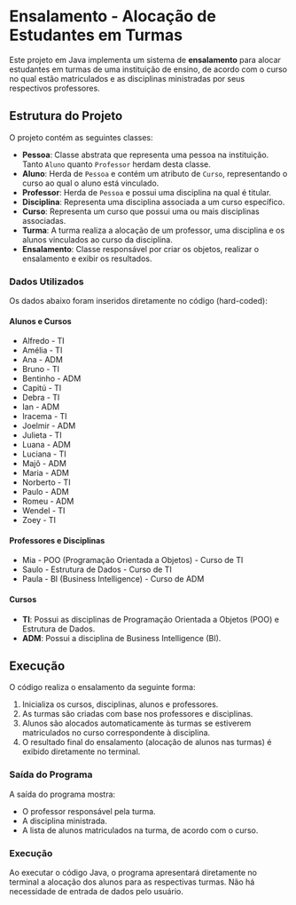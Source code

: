 # Ensalamento - Alocação de Estudantes em Turmas

Este projeto em Java implementa um sistema de **ensalamento** para alocar estudantes em turmas de uma instituição de ensino, de acordo com o curso no qual estão matriculados e as disciplinas ministradas por seus respectivos professores.

## Estrutura do Projeto

O projeto contém as seguintes classes:

- **Pessoa**: Classe abstrata que representa uma pessoa na instituição. Tanto `Aluno` quanto `Professor` herdam desta classe.
- **Aluno**: Herda de `Pessoa` e contém um atributo de `Curso`, representando o curso ao qual o aluno está vinculado.
- **Professor**: Herda de `Pessoa` e possui uma disciplina na qual é titular.
- **Disciplina**: Representa uma disciplina associada a um curso específico.
- **Curso**: Representa um curso que possui uma ou mais disciplinas associadas.
- **Turma**: A turma realiza a alocação de um professor, uma disciplina e os alunos vinculados ao curso da disciplina.
- **Ensalamento**: Classe responsável por criar os objetos, realizar o ensalamento e exibir os resultados.

### Dados Utilizados

Os dados abaixo foram inseridos diretamente no código (hard-coded):

#### Alunos e Cursos
- Alfredo - TI
- Amélia - TI
- Ana - ADM
- Bruno - TI
- Bentinho - ADM
- Capitú - TI
- Debra - TI
- Ian - ADM
- Iracema - TI
- Joelmir - ADM
- Julieta - TI
- Luana - ADM
- Luciana - TI
- Majô - ADM
- Maria - ADM
- Norberto - TI
- Paulo - ADM
- Romeu - ADM
- Wendel - TI
- Zoey - TI

#### Professores e Disciplinas
- Mia - POO (Programação Orientada a Objetos) - Curso de TI
- Saulo - Estrutura de Dados - Curso de TI
- Paula - BI (Business Intelligence) - Curso de ADM

#### Cursos
- **TI**: Possui as disciplinas de Programação Orientada a Objetos (POO) e Estrutura de Dados.
- **ADM**: Possui a disciplina de Business Intelligence (BI).

## Execução

O código realiza o ensalamento da seguinte forma:
1. Inicializa os cursos, disciplinas, alunos e professores.
2. As turmas são criadas com base nos professores e disciplinas.
3. Alunos são alocados automaticamente às turmas se estiverem matriculados no curso correspondente à disciplina.
4. O resultado final do ensalamento (alocação de alunos nas turmas) é exibido diretamente no terminal.

### Saída do Programa

A saída do programa mostra:

- O professor responsável pela turma.
- A disciplina ministrada.
- A lista de alunos matriculados na turma, de acordo com o curso.

### Execução

Ao executar o código Java, o programa apresentará diretamente no terminal a alocação dos alunos para as respectivas turmas. Não há necessidade de entrada de dados pelo usuário.
